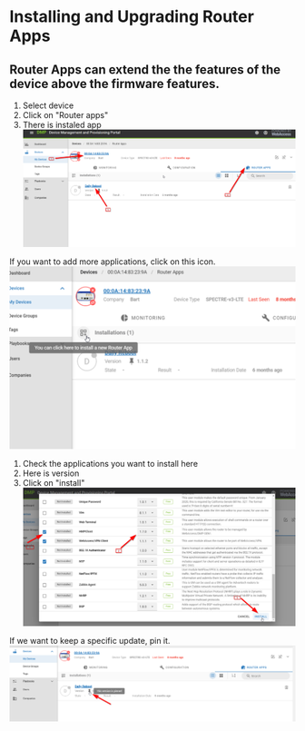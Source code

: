 # Installing and Upgrading Router Apps
## Router Apps can extend the the features of the device above the firmware features.

1. Select device
2. Click on "Router apps"
3. There is instaled app
![alt text](../images/explanations-discussions/installing-and-upgrading/1.png)

If you want to add more applications, click on this icon. 
![alt text](../images/explanations-discussions/installing-and-upgrading/2.png)

1. Check the applications you want to install here
2. Here is version 
3. Click on "install"
![alt text](../images/explanations-discussions/installing-and-upgrading/3.png)

If we want to keep a specific update, pin it.
![alt text](../images/explanations-discussions/installing-and-upgrading/4.png)



